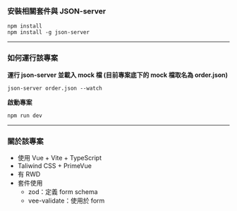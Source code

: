 ### 安裝相關套件與 JSON-server

```
npm install
npm install -g json-server
```
---
### 如何運行該專案
**運行 json-server 並載入 mock 檔 (目前專案底下的 mock 檔取名為 order.json)**

```
json-server order.json --watch
```

**啟動專案**
```
npm run dev
```
---
### 關於該專案

+ 使用 Vue + Vite + TypeScript
+ Taliwind CSS + PrimeVue
+ 有 RWD
+ 套件使用
	+ zod：定義 form schema
	+ vee-validate：使用於 form 
   